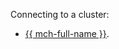 Connecting to a cluster:
* [{{ mch-full-name }}](../../../managed-clickhouse/operations/connect.md).
